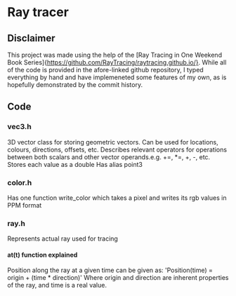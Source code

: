 # Ray tracer

## Disclaimer
This project was made using the help of the [Ray Tracing in One Weekend Book Series]{https://github.com/RayTracing/raytracing.github.io/}. While all of the code is provided in the afore-linked github repository, I typed everything by hand and have implemeneted some features of my own, as is hopefully demonstrated by the commit history.

## Code
### vec3.h
3D vector class for storing geometric vectors. Can be used for locations, colours, directions, offsets, etc.
Describes relevant operators for operations between both scalars and other vector operands.e.g. +=, *=, +, -, etc.
Stores each value as a double
Has alias point3

### color.h
Has one function write_color which takes a pixel and writes its rgb values in PPM format

### ray.h
Represents actual ray used for tracing

#### at(t) function explained
Position along the ray at a given time can be given as:
'Position(time) = origin + (time * direction)'
Where origin and direction are inherent properties of the ray, and time is a real value.